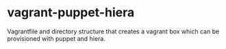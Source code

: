 # vagrant-puppet-hiera
Vagrantfile and directory structure that creates a vagrant box which can be provisioned with puppet and hiera.
